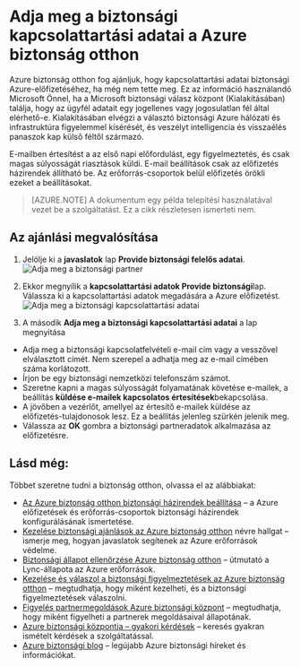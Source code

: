 <properties
   pageTitle="Adja meg a biztonsági kapcsolattartási adatai a Azure biztonság otthon |} Microsoft Azure"
   description="A dokumentum megtudhatja, hogy hogyan adja meg a biztonsági kapcsolattartási adatai a Azure biztonsági központban."
   services="security-center"
   documentationCenter="na"
   authors="TerryLanfear"
   manager="MBaldwin"
   editor=""/>

<tags
   ms.service="security-center"
   ms.devlang="na"
   ms.topic="article"
   ms.tgt_pltfrm="na"
   ms.workload="na"
   ms.date="10/17/2016"
   ms.author="terrylan"/>

# <a name="provide-security-contact-details-in-azure-security-center"></a>Adja meg a biztonsági kapcsolattartási adatai a Azure biztonság otthon

Azure biztonság otthon fog ajánljuk, hogy kapcsolattartási adatai biztonsági Azure-előfizetéséhez, ha még nem tette meg. Ez az információ használandó Microsoft Önnel, ha a Microsoft biztonsági válasz központ (Kialakításában) találja, hogy az ügyfél adatait egy jogellenes vagy jogosulatlan fél által elérhető-e. Kialakításában elvégzi a választó biztonsági Azure hálózati és infrastruktúra figyelemmel kísérését, és veszélyt intelligencia és visszaélés panaszok kap külső féltől származó.

E-mailben értesítést a az első napi előfordulást, egy figyelmeztetés, és csak magas súlyosságát riasztások küldi. E-mail beállítások csak az előfizetés házirendek állítható be. Az erőforrás-csoportok belül előfizetés örökli ezeket a beállításokat.

> [AZURE.NOTE] A dokumentum egy példa telepítési használatával vezet be a szolgáltatást.  Ez a cikk részletesen ismerteti nem.

## <a name="implement-the-recommendation"></a>Az ajánlási megvalósítása

1. Jelölje ki a **javaslatok** lap **Provide biztonsági felelős adatai**.
![Adja meg a biztonsági partner][1]

2. Ekkor megnyílik a **kapcsolattartási adatok Provide biztonsági**lap. Válassza ki a kapcsolattartási adatok megadására a Azure előfizetést.
![Adja meg a biztonsági kapcsolattartási adatai][2]

3. A második **Adja meg a biztonsági kapcsolattartási adatai** a lap megnyitása

  - Adja meg a biztonsági kapcsolatfelvételi e-mail cím vagy a vesszővel elválasztott címét. Nem szerepel a adhatja meg az e-mail címében száma korlátozott.
  - Írjon be egy biztonsági nemzetközi telefonszám számot.
  - Szeretne kapni a magas súlyosságát folyamatának követése e-mailek, a beállítás **küldése e-mailek kapcsolatos értesítések**bekapcsolása.
  - A jövőben a vezérlőt, amellyel az értesítő e-mailek küldése az előfizetés-tulajdonosok lesz. Ez a beállítás jelenleg szürkén jelenik meg.
  - Válassza az **OK** gombra a biztonsági partneradatok alkalmazása az előfizetésre.

## <a name="see-also"></a>Lásd még:

Többet szeretne tudni a biztonság otthon, olvassa el az alábbiakat:

- [Az Azure biztonság otthon biztonsági házirendek beállítása](security-center-policies.md) – a Azure előfizetések és erőforrás-csoportok biztonsági házirendek konfigurálásának ismertetése.
- [Kezelése biztonsági ajánlások az Azure biztonság otthon](security-center-recommendations.md) névre hallgat – ismerje meg, hogyan javaslatok segítenek az Azure erőforrások védelme.
- [Biztonsági állapot ellenőrzése Azure biztonság otthon](security-center-monitoring.md) – útmutató a Lync-állapota az Azure erőforrások.
- [Kezelése és válaszol a biztonsági figyelmeztetések az Azure biztonság otthon](security-center-managing-and-responding-alerts.md) – megtudhatja, hogy miként kezelheti, és a biztonsági figyelmeztetések válaszolni.
- [Figyelés partnermegoldások Azure biztonsági központ](security-center-partner-solutions.md) – megtudhatja, hogy miként figyelheti a partnerek megoldásaival állapotának.
- [Azure biztonsági központja – gyakori kérdések](security-center-faq.md) – keresés gyakran ismételt kérdések a szolgáltatással.
- [Azure biztonsági blog](http://blogs.msdn.com/b/azuresecurity/) – legújabb Azure biztonsági híreket és információkat.

<!--Image references-->
[1]: ./media/security-center-provide-security-contacts/provide-contacts.png
[2]:./media/security-center-provide-security-contacts/provide-contact-details.png
